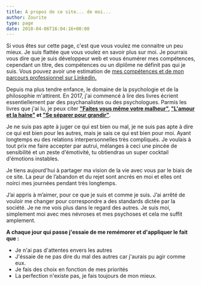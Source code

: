 ```yaml
---
title: A propos de ce site... de moi...
author: Zourite
type: page
date: 2018-04-06T16:04:16+00:00
---
```

Si vous êtes sur cette page, c'est que vous voulez me connaitre un peu mieux. Je suis flattée que vous voulez en savoir plus sur moi. Je pourrais vous dire que je suis développeur web et vous énumérer mes compétences, cependant un titre, des compétences ou un diplôme ne définit pas qui je suis. Vous pouvez avoir une estimation de <a href="https://www.linkedin.com/in/ssaugrin" target="_blank">mes compétences et de mon parcours professionnel sur Linkedin.</a>

Depuis ma plus tendre enfance, le domaine de la psychologie et de la philosophie m'attirent. En 2017, j'ai commencé à lire des livres écrient essentiellement par des psychanalistes ou des psychologues. Parmis les livres que j'ai lu, je peux citer **<a href="https://amzn.to/2JMAnAD" target="_blank">"Faites vous même votre malheur"</a>, <a href="https://amzn.to/33dshZi" target="_blank">"L'amour et la haine"</a> et <a href="https://amzn.to/2PKAIYd" target="_blank">"Se séparer pour grandir"</a>**.

Je ne suis pas apte à juger ce qui est bien ou mal, je ne suis pas apte à dire ce qui est bien pour les autres, mais je sais ce qui est bien pour moi. Ayant longtemps eu des relations interpersonnelles très compliqués. Je voulais à tout prix me faire accepter par autrui, mélanges à ceci une pincée de sensibilité et un zeste d'émotivité, tu obtiendras un super cocktail d'émotions instables.

Je tiens aujourd'hui à partager ma vision de la vie avec vous par le biais de ce site. La peur de l’abandon et du rejet sont ancrés en moi et elles ont noirci mes journées pendant très longtemps.

J’ai appris à m’aimer, pour ce que je suis et comme je suis. J’ai arrêté de vouloir me changer pour correspondre a des standards dictée par la société. Je ne me vois plus dans le regard des autres. Je suis moi, simplement moi avec mes névroses et mes psychoses et cela me suffit amplement.

**A chaque jour qui passe j'essaie de me remémorer et d'appliquer le fait que :**

* Je n'ai pas d'attentes envers les autres
* J'éssaie de ne pas dire du mal des autres car j'aurais pu agir comme eux.
* Je fais des choix en fonction de mes priorités
* La perfection n'existe pas, je fais toujours de mon mieux.
